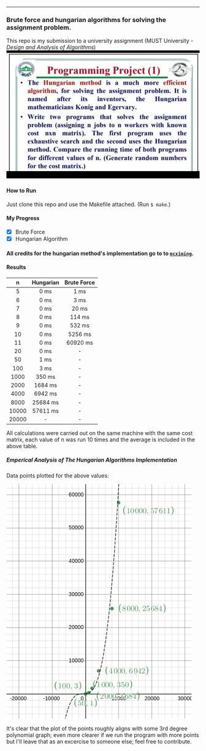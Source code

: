 ***
### Brute force and hungarian algorithms for solving the assignment problem.

This repo is my submission to a university assignment (MUST University - *Design and Analysis of Algorithms*)
![questions's image](QuestionText.jpg)

#### How to Run
Just clone this repo and use the Makefile attached. (Run `$ make`.)

#### My Progress
- [x] Brute Force
- [x] Hungarian Algorithm

#### All credits for the hungarian method's implementation go to to [`mcximing`](https://github.com/mcximing/hungarian-algorithm-cpp).

#### Results
|n|Hungarian|Brute Force|
| :-------------: |:-------------:| :-----:|
|5|0 ms|1 ms|
|6|0 ms|3 ms|
|7|0 ms|20 ms|
|8|0 ms|114 ms|
|9|0 ms|532 ms|
|10|0 ms|5256 ms|
|11|0 ms|60920 ms|
|20|0 ms|-|
|50|1 ms|-|
|100|3 ms|-|
|1000|350 ms|-|
|2000|1684 ms|-|
|4000|6942 ms|-|
|8000|25684 ms|-|
|10000|57611 ms|-|
|20000|-|-|

All calculations were carried out on the same machine with the same cost matrix, each value of n was run 10 times and the average is included in the above table.
##### Emperical Analysis of The Hungarian Algorithms Implementation
Data points plotted for the above values:

![graph](https://github.com/nourgaser/DesignAndAnalysisOfAlgorithmsCourse_MUST/blob/main/img/emperical_analysis.png)

It's clear that the plot of the points roughly aligns with some 3rd degree polynomial graph; even more clearer if we run the program with more points but I'll leave that as an excercise to someone else; feel free to contribute.
